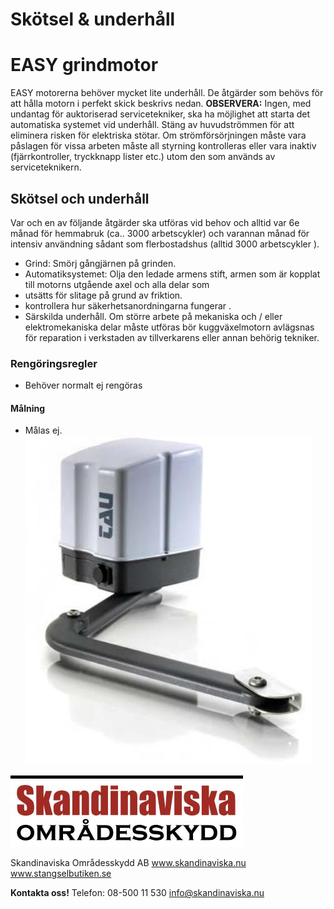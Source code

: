 # Skötsel & underhåll

# EASY grindmotor

EASY motorerna behöver mycket lite underhåll. De åtgärder som behövs för att hålla motorn i perfekt skick beskrivs nedan. **OBSERVERA:** Ingen, med undantag för auktoriserad servicetekniker, ska ha möjlighet att starta det automatiska systemet vid underhåll. Stäng av huvudströmmen för att eliminera risken för elektriska stötar. Om strömförsörjningen måste vara påslagen för vissa arbeten måste all styrning kontrolleras eller vara inaktiv (fjärrkontroller, tryckknapp lister etc.) utom den som används av serviceteknikern.

## Skötsel och underhåll

Var och en av följande åtgärder ska utföras vid behov och alltid var 6e månad för hemmabruk (ca.. 3000 arbetscykler) och varannan månad för intensiv användning sådant som flerbostadshus (alltid 3000 arbetscykler ).

- Grind: Smörj gångjärnen på grinden.
- Automatiksystemet: Olja den ledade armens stift, armen som är kopplat till motorns utgående axel och alla delar som
- utsätts för slitage på grund av friktion.
- kontrollera hur säkerhetsanordningarna fungerar .
- Särskilda underhåll. Om större arbete på mekaniska och / eller elektromekaniska delar måste utföras bör kuggväxelmotorn avlägsnas för reparation i verkstaden av tillverkarens eller annan behörig tekniker.

### Rengöringsregler

- Behöver normalt ej rengöras
#### Målning

- Målas ej.
![](_page_0_Picture_14.jpeg)

![](_page_0_Picture_15.jpeg)

Skandinaviska Områdesskydd AB www.skandinaviska.nu www.stangselbutiken.se

**Kontakta oss!** Telefon: 08-500 11 530 info@skandinaviska.nu